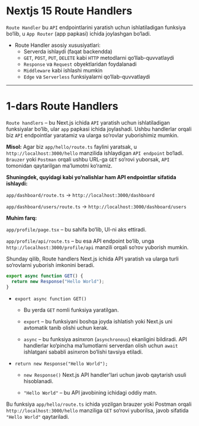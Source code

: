 # **Nextjs 15 Route Handlers**

`Route Handler` bu `API` endpointlarini yaratish uchun ishlatiladigan funksiya bo‘lib, u `App Router` (app papkasi) ichida joylashgan bo‘ladi.

- Route Handler asosiy xususiyatlari:
  - Serverda ishlaydi (faqat backendda)
  - `GET`, `POST`, `PUT`, `DELETE` kabi `HTTP` metodlarni qo‘llab-quvvatlaydi
  - `Response` va `Request` obyektlaridan foydalanadi
  - `Middleware` kabi ishlashi mumkin
  - `Edge` va `Serverless` funksiyalarni qo‘llab-quvvatlaydi

---

# **1-dars Route Handlers**

`Route handlers` – bu Next.js ichida `API` yaratish uchun ishlatiladigan funksiyalar bo‘lib, ular `app` papkasi ichida joylashadi. Ushbu handlerlar orqali biz `API` endpointlar yaratamiz va ularga so‘rovlar yuborishimiz mumkin.

**Misol:**
Agar biz `app/hello/route.ts` faylini yaratsak, u `http://localhost:3000/hello` manzilida ishlaydigan `API endpoint` bo‘ladi. `Brauzer` yoki `Postman` orqali ushbu URL-ga `GET` so‘rovi yuborsak, `API` tomonidan qaytarilgan ma’lumotni ko‘ramiz.

**Shuningdek, quyidagi kabi yo‘nalishlar ham API endpointlar sifatida ishlaydi:**

`app/dashboard/route.ts` → `http://localhost:3000/dashboard`

`app/dashboard/users/route.ts` → `http://localhost:3000/dashboard/users`

**Muhim farq:**

`app/profile/page.tsx` – bu sahifa bo‘lib, UI-ni aks ettiradi.

`app/profile/api/route.ts` – bu esa API endpoint bo‘lib, unga `http://localhost:3000/profile/api` manzili orqali so‘rov yuborish mumkin.

Shunday qilib, Route handlers Next.js ichida API yaratish va ularga turli so‘rovlarni yuborish imkonini beradi.

```ts
export async function GET() {
  return new Response("Hello World");
}
```

- `export async function GET()`

  - Bu yerda `GET` nomli funksiya yaratilgan.

  - `export` – bu funksiyani boshqa joyda ishlatish yoki Next.js uni avtomatik tanib olishi uchun kerak.

  - `async` – bu funksiya asinxron (`asynchronous`) ekanligini bildiradi. API handlerlar ko‘pincha ma’lumotlarni serverdan olish uchun `await` ishlatgani sababli asinxron bo‘lishi tavsiya etiladi.

- `return new Response("Hello World");`

  - `new Response()` Next.js API handler'lari uchun javob qaytarish usuli hisoblanadi.

  - `"Hello World"` – bu API javobining ichidagi oddiy matn.

Bu funksiya `app/hello/route.ts` ichida yozilgan brauzer yoki Postman orqali `http://localhost:3000/hello` manziliga `GET` so‘rovi yuborilsa, javob sifatida `"Hello World"` qaytariladi.
